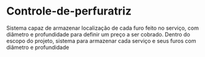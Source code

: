 # Controle-de-perfuratriz
Sistema capaz de armazenar localização de cada furo feito no serviço, com diâmetro e profundidade para definir um preço a ser cobrado. Dentro do escopo do projeto, sistema para armazenar cada serviço e seus furos com diâmetro e profundidade
